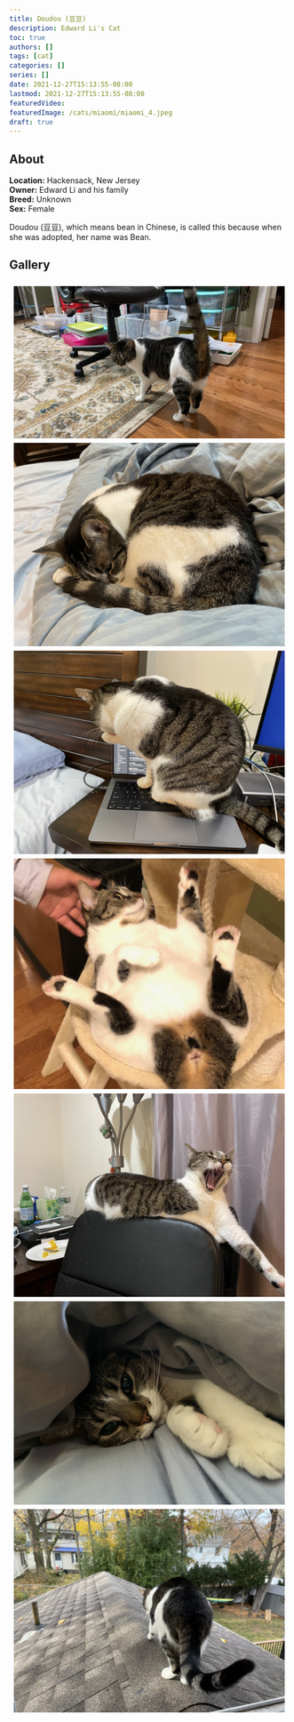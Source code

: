 ```yaml
---
title: Doudou (豆豆)
description: Edward Li's Cat
toc: true
authors: []
tags: [cat]
categories: []
series: []
date: 2021-12-27T15:13:55-08:00
lastmod: 2021-12-27T15:13:55-08:00
featuredVideo:
featuredImage: /cats/miaomi/miaomi_4.jpeg
draft: true
---
```


## About

**Location:** Hackensack, New Jersey  
**Owner:** Edward Li and his family  
**Breed:** Unknown  
**Sex:** Female  

Doudou (豆豆), which means bean in Chinese, is called this because when she was adopted, her name was Bean. 

<style>
  .i_row {
    display: flex;
    flex-wrap: wrap;
    padding: 0 4px;
  }

  /* Create two equal columns that sits next to each other */
  .i_col_half {
    flex: 50%;
    padding: 0 4px;
  }

  .i_col_half img {
    margin-top: 8px;
    vertical-align: middle;
  }

  .i_col_full {
    flex: 100%;
    padding: 0 4px;
  }

  .i_col_full img {
    margin-top: 8px;
    vertical-align: middle;
  }
</style>

## Gallery
<div class="i_row">
  <div class="i_col_full">
    <img src="/cats/miaomi/miaomi_1.jpeg">
  </div>
  <div class="i_col_half">
    <img src="/cats/miaomi/miaomi_2.jpeg">
    <img src="/cats/miaomi/miaomi_3.jpeg">
    <img src="/cats/miaomi/miaomi_5.JPG">
  </div>
  <div class="i_col_half">
    <img src="/cats/miaomi/miaomi_4.jpeg">
    <img src="/cats/miaomi/miaomi_6.jpeg">
    <img src="/cats/miaomi/miaomi_7.jpeg">
  </div>
</div>